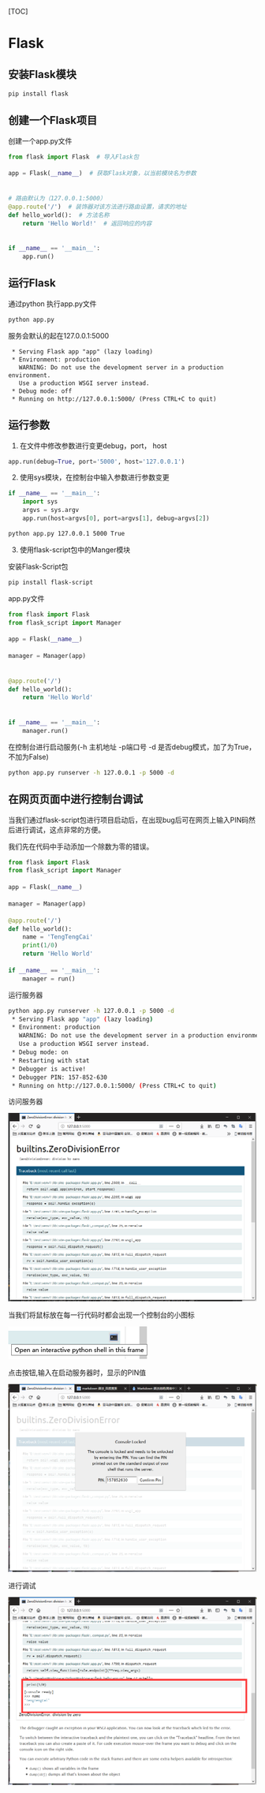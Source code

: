 [TOC]

# Flask

## 安装Flask模块

```bash
pip install flask
```

## 创建一个Flask项目

创建一个app.py文件

```python
from flask import Flask  # 导入Flask包

app = Flask(__name__)  # 获取Flask对象，以当前模块名为参数


# 路由默认为（127.0.0.1:5000）
@app.route('/')  # 装饰器对该方法进行路由设置，请求的地址
def hello_world():  # 方法名称
    return 'Hello World!'  # 返回响应的内容


if __name__ == '__main__':
    app.run()

```

## 运行Flask

通过python 执行app.py文件

```bash
python app.py
```

服务会默认的起在127.0.0.1:5000

```ba
 * Serving Flask app "app" (lazy loading)
 * Environment: production
   WARNING: Do not use the development server in a production environment.
   Use a production WSGI server instead.
 * Debug mode: off
 * Running on http://127.0.0.1:5000/ (Press CTRL+C to quit)
```

## 运行参数

1. 在文件中修改参数进行变更debug，port， host

```python
app.run(debug=True, port='5000', host='127.0.0.1')
```

2. 使用sys模块，在控制台中输入参数进行参数变更

```python
if __name__ == '__main__':
    import sys
    argvs = sys.argv
    app.run(host=argvs[0], port=argvs[1], debug=argvs[2])
```

```bash
python app.py 127.0.0.1 5000 True
```

3. 使用flask-script包中的Manger模块

安装Flask-Script包

```bash
pip install flask-script
```

app.py文件

```python
from flask import Flask
from flask_script import Manager

app = Flask(__name__)

manager = Manager(app)


@app.route('/')
def hello_world():
    return 'Hello World'


if __name__ == '__main__':
    manager.run()
```

在控制台进行启动服务(-h 主机地址  -p端口号   -d 是否debug模式，加了为True，不加为False)

```bash
python app.py runserver -h 127.0.0.1 -p 5000 -d
```

## 在网页页面中进行控制台调试

当我们通过flask-script包进行项目启动后，在出现bug后可在网页上输入PIN码然后进行调试，这点非常的方便。

我们先在代码中手动添加一个除数为零的错误。

```python
from flask import Flask
from flask_script import Manager

app = Flask(__name__)

manager = Manager(app)

@app.route('/')
def hello_world():
    name = 'TengTengCai'
    print(1/0)
    return 'Hello World'

if __name__ == '__main__':
    manager = run()
```

运行服务器

```bash
python app.py runserver -h 127.0.0.1 -p 5000 -d
 * Serving Flask app "app" (lazy loading)
 * Environment: production
   WARNING: Do not use the development server in a production environment.
   Use a production WSGI server instead.
 * Debug mode: on
 * Restarting with stat
 * Debugger is active!
 * Debugger PIN: 157-852-630
 * Running on http://127.0.0.1:5000/ (Press CTRL+C to quit)

```

访问服务器

![访问服务器](https://raw.githubusercontent.com/TengTengCai/my_exp_doc/master/Flask/img/fangwenfuwuqi.png)

当我们将鼠标放在每一行代码时都会出现一个控制台的小图标

![控制台按钮](https://raw.githubusercontent.com/TengTengCai/my_exp_doc/master/Flask/img/wangyekongzhitai.png)

点击按钮,输入在启动服务器时，显示的PIN值

![输入PIN](https://raw.githubusercontent.com/TengTengCai/my_exp_doc/master/Flask/img/shurupin.png)

进行调试

![进行调试](https://raw.githubusercontent.com/TengTengCai/my_exp_doc/master/Flask/img/kongzhitaishuchu.png)



